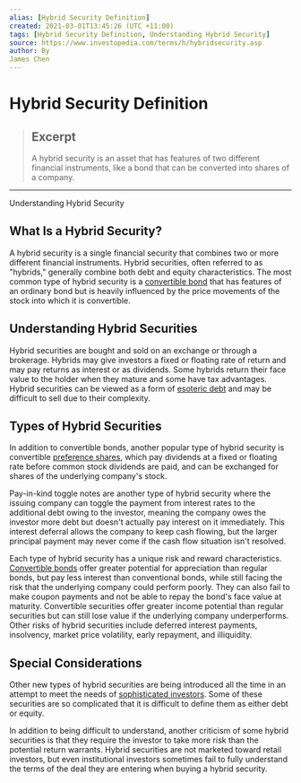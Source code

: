 ```yaml
---
alias: [Hybrid Security Definition]
created: 2021-03-01T13:45:26 (UTC +11:00)
tags: [Hybrid Security Definition, Understanding Hybrid Security]
source: https://www.investopedia.com/terms/h/hybridsecurity.asp
author: By
James Chen
---
```


# Hybrid Security Definition

> ## Excerpt
> A hybrid security is an asset that has features of two different financial instruments, like a bond that can be converted into shares of a company.

---

Understanding Hybrid Security
## What Is a Hybrid Security?

A hybrid security is a single financial security that combines two or more different financial instruments. Hybrid securities, often referred to as "hybrids," generally combine both debt and equity characteristics. The most common type of hybrid security is a [convertible bond](https://www.investopedia.com/terms/c/convertiblebond.asp) that has features of an ordinary bond but is heavily influenced by the price movements of the stock into which it is convertible.

## Understanding Hybrid Securities

Hybrid securities are bought and sold on an exchange or through a brokerage. Hybrids may give investors a fixed or floating rate of return and may pay returns as interest or as dividends. Some hybrids return their face value to the holder when they mature and some have tax advantages. Hybrid securities can be viewed as a form of [esoteric debt](https://www.investopedia.com/terms/e/esoteric-debt.asp) and may be difficult to sell due to their complexity.

## Types of Hybrid Securities 

In addition to convertible bonds, another popular type of hybrid security is convertible [preference shares](https://www.investopedia.com/terms/p/preference-shares.asp), which pay dividends at a fixed or floating rate before common stock dividends are paid, and can be exchanged for shares of the underlying company's stock.

Pay-in-kind toggle notes are another type of hybrid security where the issuing company can toggle the payment from interest rates to the additional debt owing to the investor, meaning the company owes the investor more debt but doesn't actually pay interest on it immediately. This interest deferral allows the company to keep cash flowing, but the larger principal payment may never come if the cash flow situation isn't resolved.

Each type of hybrid security has a unique risk and reward characteristics. [Convertible bonds](https://www.investopedia.com/terms/c/convertiblebond.asp) offer greater potential for appreciation than regular bonds, but pay less interest than conventional bonds, while still facing the risk that the underlying company could perform poorly. They can also fail to make coupon payments and not be able to repay the bond's face value at maturity. Convertible securities offer greater income potential than regular securities but can still lose value if the underlying company underperforms. Other risks of hybrid securities include deferred interest payments, insolvency, market price volatility, early repayment, and illiquidity.

## Special Considerations

Other new types of hybrid securities are being introduced all the time in an attempt to meet the needs of [sophisticated investors](https://www.investopedia.com/articles/investing/042613/how-become-sophisticated-investor.asp). Some of these securities are so complicated that it is difficult to define them as either debt or equity.

In addition to being difficult to understand, another criticism of some hybrid securities is that they require the investor to take more risk than the potential return warrants. Hybrid securities are not marketed toward retail investors, but even institutional investors sometimes fail to fully understand the terms of the deal they are entering when buying a hybrid security.
